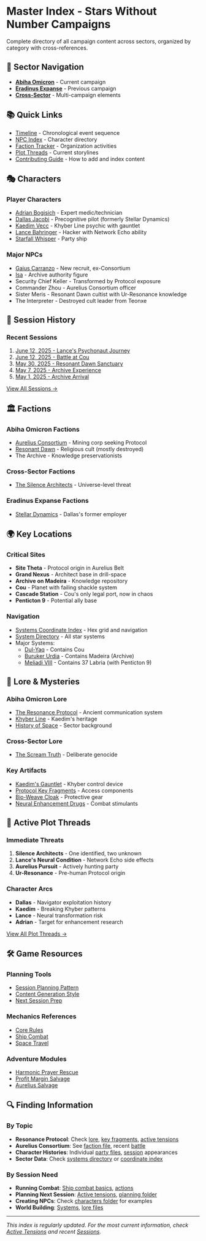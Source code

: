# Master Index - Stars Without Number Campaigns

Complete directory of all campaign content across sectors, organized by category with cross-references.

## 🌌 Sector Navigation
- **[Abiha Omicron](sectors/abiha-omicron/)** - Current campaign
- **[Eradinus Expanse](sectors/eradinus-expanse/)** - Previous campaign
- **[Cross-Sector](sectors/cross-sector/)** - Multi-campaign elements

## 📚 Quick Links
- [Timeline](TIMELINE.md) - Chronological event sequence
- [NPC Index](NPC-INDEX.md) - Character directory
- [Faction Tracker](FACTION-TRACKER.md) - Organization activities
- [Plot Threads](sectors/abiha-omicron/plot-threads/active-tensions.md) - Current storylines
- [Contributing Guide](CONTRIBUTING.md) - How to add and index content

## 🎭 Characters

### Player Characters
- [Adrian Bogisich](party/adrian-bogisich/character-sheet.md) - Expert medic/technician
- [Dallas Jacobi](party/dallas-jacobi/character-sheet.md) - Precognitive pilot (formerly Stellar Dynamics)
- [Kaedim Vecc](party/kaedim-vecc/character-sheet.md) - Khyber Line psychic with gauntlet
- [Lance Bahringer](party/lance-bahringer/character-sheet.md) - Hacker with Network Echo ability
- [Starfall Whisper](party/starfall-whisper.md) - Party ship

### Major NPCs
- [Gaius Carranzo](sectors/abiha-omicron/characters/gaius-carranzo.md) - New recruit, ex-Consortium
- [Isa](sectors/abiha-omicron/characters/isa-archive-authority.md) - Archive authority figure
- Security Chief Keller - Transformed by Protocol exposure
- Commander Zhou - Aurelius Consortium officer
- Sister Meris - Resonant Dawn cultist with Ur-Resonance knowledge
- The Interpreter - Destroyed cult leader from Teonxe

## 📅 Session History

### Recent Sessions
1. [June 12, 2025 - Lance's Psychonaut Journey](sectors/abiha-omicron/sessions/2025-06-12-lances-psychonaut-journey.md)
2. [June 12, 2025 - Battle at Cou](sectors/abiha-omicron/sessions/2025-06-12-cou-approach-battle.md)
3. [May 30, 2025 - Resonant Dawn Sanctuary](sectors/abiha-omicron/sessions/2025-05-30-resonant-dawn-sanctuary.md)
4. [May 7, 2025 - Archive Experience](sectors/abiha-omicron/sessions/2025-05-07-archive-experience.md)
5. [May 1, 2025 - Archive Arrival](sectors/abiha-omicron/sessions/2025-05-01-archive-arrival.md)

[View All Sessions →](sectors/abiha-omicron/sessions/)

## 🏛️ Factions

### Abiha Omicron Factions
- [Aurelius Consortium](sectors/abiha-omicron/factions/aurelius-consortium.md) - Mining corp seeking Protocol
- [Resonant Dawn](sectors/abiha-omicron/factions/resonant-dawn.md) - Religious cult (mostly destroyed)
- The Archive - Knowledge preservationists

### Cross-Sector Factions
- [The Silence Architects](sectors/cross-sector/factions/silence-architects.md) - Universe-level threat

### Eradinus Expanse Factions
- [Stellar Dynamics](sectors/eradinus-expanse/factions/stellar-dynamics.md) - Dallas's former employer

## 🌍 Key Locations

### Critical Sites
- **Site Theta** - Protocol origin in Aurelius Belt
- **Grand Nexus** - Architect base in drill-space
- **Archive on Madeira** - Knowledge repository
- **Cou** - Planet with failing shackle system
- **Cascade Station** - Cou's only legal port, now in chaos
- **Penticton 9** - Potential ally base

### Navigation
- [Systems Coordinate Index](sectors/abiha-omicron/systems-coordinate-index.md) - Hex grid and navigation
- [System Directory](sectors/abiha-omicron/systems/) - All star systems
- Major Systems:
  - [Dul-Yaq](sectors/abiha-omicron/systems/dul-yaq/system--dul-yaq.md) - Contains Cou
  - [Buruker Urdia](sectors/abiha-omicron/systems/buruker-urdia/system--buruker-urdia.md) - Contains Madeira (Archive)
  - [Meliadi VIII](sectors/abiha-omicron/systems/meliadi-viii/system--meliadi-viii.md) - Contains 37 Labria (with Penticton 9)

## 📜 Lore & Mysteries

### Abiha Omicron Lore
- [The Resonance Protocol](sectors/abiha-omicron/lore/resonance-protocol.md) - Ancient communication system
- [Khyber Line](sectors/abiha-omicron/lore/khyber-line.md) - Kaedim's heritage
- [History of Space](sectors/abiha-omicron/lore/history-of-space.md) - Sector background

### Cross-Sector Lore
- [The Scream Truth](sectors/cross-sector/lore/the-scream-truth.md) - Deliberate genocide

### Key Artifacts
- [Kaedim's Gauntlet](party/kaedim-vecc/kaedim-gauntlet.md) - Khyber control device
- [Protocol Key Fragments](sectors/abiha-omicron/lore/protocol-key-fragments.md) - Access components
- [Bio-Weave Cloak](party/lance-bahringer/bio-weave-cloak.md) - Protective gear
- [Neural Enhancement Drugs](party/adrian-bogisich/drugs-and-compounds-reference.md) - Combat stimulants

## 🎯 Active Plot Threads

### Immediate Threats
1. **Silence Architects** - One identified, two unknown
2. **Lance's Neural Condition** - Network Echo side effects
3. **Aurelius Pursuit** - Actively hunting party
4. **Ur-Resonance** - Pre-human Protocol origin

### Character Arcs
- **Dallas** - Navigator exploitation history
- **Kaedim** - Breaking Khyber patterns
- **Lance** - Neural transformation risk
- **Adrian** - Target for enhancement research

[View All Plot Threads →](sectors/abiha-omicron/plot-threads/active-tensions.md)

## 🛠️ Game Resources

### Planning Tools
- [Session Planning Pattern](gm-notes/session-planning-pattern.md)
- [Content Generation Style](gm-notes/content-generation-style.md)
- [Next Session Prep](sectors/abiha-omicron/planning/next-session/)

### Mechanics References
- [Core Rules](game-mechanics/core-rules-reference.md)
- [Ship Combat](game-mechanics/ship-combat-basics.md)
- [Space Travel](game-mechanics/space-travel-times.md)

### Adventure Modules
- [Harmonic Prayer Rescue](modules/2025-06-12-harmonic-prayer-rescue-module.md)
- [Profit Margin Salvage](modules/2025-06-12-profit-margin-salvage-module.md)
- [Aurelius Salvage](modules/aurelius-salvage.md)

## 🔍 Finding Information

### By Topic
- **Resonance Protocol**: Check [lore](lore/resonance-protocol.md), [key fragments](lore/protocol-key-fragments.md), [active tensions](plot-threads/active-tensions.md)
- **Aurelius Consortium**: See [faction file](factions/aurelius-consortium.md), recent [battle](sessions/2025-06-12-cou-approach-battle.md)
- **Character Histories**: Individual [party files](party/), [session](sessions/) appearances
- **Sector Data**: Check [systems directory](systems/) or [coordinate index](systems-coordinate-index.md)

### By Session Need
- **Running Combat**: [Ship combat basics](game-mechanics/ship-combat-basics.md), [actions](game-mechanics/ship-combat-actions.md)
- **Planning Next Session**: [Active tensions](plot-threads/active-tensions.md), [planning folder](planning/next-session/)
- **Creating NPCs**: Check [characters folder](characters/) for examples
- **World Building**: [Systems](systems/), [lore files](lore/)

---

*This index is regularly updated. For the most current information, check [Active Tensions](plot-threads/active-tensions.md) and recent [Sessions](sessions/).*